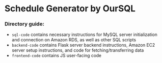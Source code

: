 # Schedule Generator by OurSQL

### Directory guide:
- `sql-code` contains necessary instructions for MySQL server initialization and connection on Amazon RDS, as well as other SQL scripts
- `backend-code` contains Flask server backend instructions, Amazon EC2 server setup instructions, and code for fetching/transferring data
- `frontend-code` contains JS user-facing code